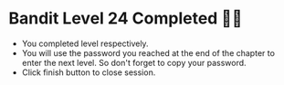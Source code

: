 # Bandit Level 24 Completed 👏🏻

- You completed level respectively.
- You will use the password you reached at the end of the chapter to enter the next level. So don't forget to copy your password.
- Click finish button to close session.
